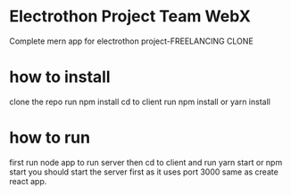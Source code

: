 # Electrothon Project Team WebX
Complete mern app for electrothon project-FREELANCING CLONE

# how to install
clone the repo
run npm install
cd to client
run npm install or yarn install

# how to run 
first run node app to run server
then cd to client and run yarn start or npm start
you should start the server first as it uses port 3000 same as create react app.
